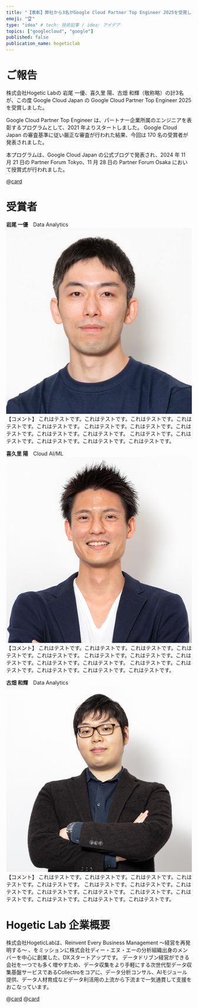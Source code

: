 ```yaml
---
title: "【表彰】弊社から3名がGoogle Cloud Partner Top Engineer 2025を受賞しました"
emoji: "🏆"
type: "idea" # tech: 技術記事 / idea: アイデア
topics: ["googlecloud", "google"]
published: false
publication_name: hogeticlab
---
```

# ご報告
株式会社Hogetic Labの 岩尾 一優、喜久里 陽、古畑 和輝（敬称略）の計3名が、この度 Google Cloud Japan の Google Cloud Partner Top Engineer 2025 を受賞しました。

Google Cloud Partner Top Engineer は、パートナー企業所属のエンジニアを表彰するプログラムとして、2021 年よりスタートしました。
Google Cloud Japan の審査基準に従い厳正な審査が行われた結果、今回は 170 名の受賞者が発表されました。

本プログラムは、Google Cloud Japan の公式ブログで発表され、2024 年 11 月 21 日の Partner Forum Tokyo、11 月 28 日の Partner Forum Osaka において授賞式が行われました。

@[card](https://cloud.google.com/blog/ja/topics/partners/partner-top-engineer-2025-award-winners)

# 受賞者
**岩尾 一優**　Data Analytics
![岩尾さん画像](/images/articles/a2cf821a678d22_1.png)
【コメント】
これはテストです。これはテストです。これはテストです。これはテストです。これはテストです。
これはテストです。これはテストです。これはテストです。これはテストです。これはテストです。
これはテストです。これはテストです。これはテストです。これはテストです。これはテストです。

**喜久里 陽**　Cloud AI/ML
![喜久里さん画像](/images/articles/a2cf821a678d22_2.jpeg)
【コメント】
これはテストです。これはテストです。これはテストです。これはテストです。これはテストです。
これはテストです。これはテストです。これはテストです。これはテストです。これはテストです。
これはテストです。これはテストです。これはテストです。これはテストです。これはテストです。

**古畑 和輝**　Data Analytics
![古畑画像](/images/articles/a2cf821a678d22_3.png)
【コメント】
これはテストです。これはテストです。これはテストです。これはテストです。これはテストです。
これはテストです。これはテストです。これはテストです。これはテストです。これはテストです。
これはテストです。これはテストです。これはテストです。これはテストです。これはテストです。

# Hogetic Lab 企業概要
株式会社HogeticLabは、Reinvent Every Business Management 〜経営を再発明する〜 、をミッションに株式会社ディー・エヌ・エーの分析組織出身のメンバーを中心に創業した、DXスタートアップです。
データドリブン経営ができる会社を一つでも多く増やすため、データ収集をより手軽にする次世代型データ収集基盤サービスであるCollectroをコアに、データ分析コンサル、AIモジュール提供、データ人材育成などデータ利活用の上流から下流まで一気通貫して支援をおこなっています。

@[card](https://hogetic-lab.com/)
@[card](https://hogeticlab.notion.site/Hogetic-Lab-ae041841b7ac4cbcb1bffbc05c6b892e)